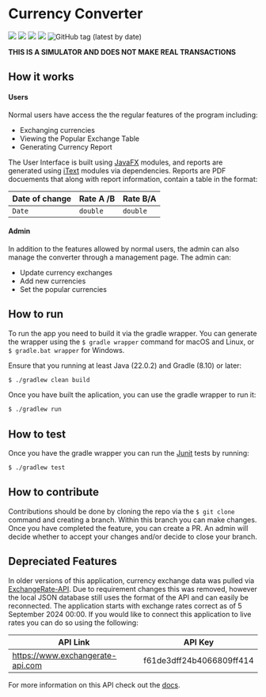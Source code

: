 # Currency Converter

![](https://img.shields.io/github/stars/monterey101/currencyconverter) 
![](https://img.shields.io/github/forks/monterey101/currencyconverter) 
![](https://img.shields.io/github/release/monterey101/currencyconverter) 
![](https://img.shields.io/github/issues/monterey101/currencyconverter) 
![GitHub tag (latest by date)](https://img.shields.io/github/v/tag/monterey101/currencyconverter)

__THIS IS A SIMULATOR AND DOES NOT MAKE REAL TRANSACTIONS__

## How it works

#### Users

Normal users have access the the regular features of the program including:

- Exchanging currencies
- Viewing the Popular Exchange Table
- Generating Currency Report

The User Interface is built using [JavaFX](https://openjfx.io) modules, and reports are generated using [iText](https://itextpdf.com) modules via dependencies. Reports are PDF docuements that along with report information, contain a table in the format:
                    
Date of change | Rate A /B | Rate B/A
------------- | ------------- | ------------
`Date`  | `double` | `double`

#### Admin

In addition to the features allowed by normal users, the admin can also manage the converter through a management page. The admin can:

- Update currency exchanges
- Add new currencies
- Set the popular currencies

## How to run

To run the app you need to build it via the gradle wrapper. You can generate the wrapper using the `$ gradle wrapper` command for macOS and Linux, or `$ gradle.bat wrapper` for Windows.

Ensure that you running at least Java (22.0.2) and Gradle (8.10) or later:

```bash
$ ./gradlew clean build
```

Once you have built the aplication, you can use the gradle wrapper to run it:

```bash
$ ./gradlew run
```

## How to test

Once you have the gradle wrapper you can run the [Junit](https://junit.org/junit5/) tests by running:

```bash
$ ./gradlew test
```

## How to contribute

Contributions should be done by cloning the repo via the `$ git clone` command and creating a branch. Within this branch you can make changes. Once you have completed the feature, you can create a PR. An admin will decide whether to accept your changes and/or decide to close your branch.

## Depreciated Features

In older versions of this application, currency exchange data was pulled via [ExchangeRate-API](https://www.exchangerate-api.com). Due to requirement changes this was removed, however the local JSON database still uses the format of the API and can easily be reconnected. The application starts with exchange rates correct as of 5 September 2024 00:00. If you would like to connect this application to live rates you can do so using the following:

__API Link__ | __API Key__  
------------- | -------------
https://www.exchangerate-api.com | f61de3dff24b4066809ff414

For more information on this API check out the [docs](https://www.exchangerate-api.com/docs).

